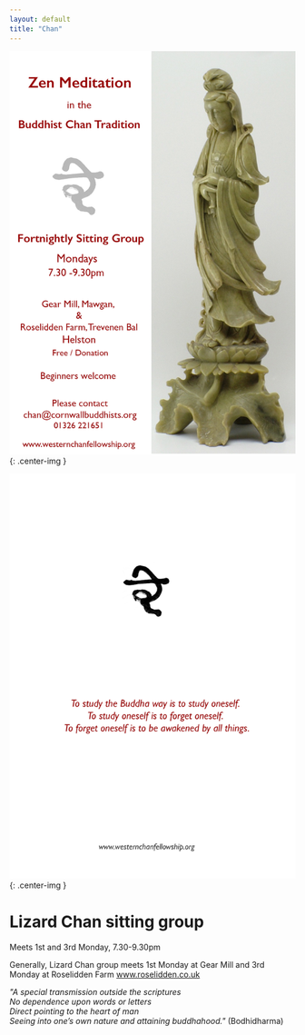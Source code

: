 ```yaml
---
layout: default
title: "Chan"
---
```



![Gear Mill](/assets/images/flyers/LizardChanFlyer01.jpg "flyer"){: .center-img }

![Gear Mill](/assets/images/flyers/LizardChanFlyer02.jpg "flyer"){: .center-img }

# Lizard Chan sitting group
 
Meets 1st and 3rd Monday, 7.30-9.30pm
 
Generally, Lizard Chan group meets 1st Monday at Gear Mill and 3rd Monday at Roselidden Farm www.roselidden.co.uk
  

_"A special transmission outside the scriptures  
No dependence upon words or letters  
Direct pointing to the heart of man  
Seeing into one’s own nature and attaining buddhahood."_ (Bodhidharma)
